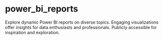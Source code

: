 # power_bi_reports
Explore dynamic Power BI reports on diverse topics. Engaging visualizations offer insights for data enthusiasts and professionals. Publicly accessible for inspiration and exploration.
